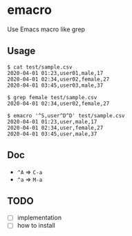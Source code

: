 # emacro
Use Emacs macro like grep

## Usage

```
$ cat test/sample.csv
2020-04-01 01:23,user01,male,17
2020-04-01 02:34,user02,female,27
2020-04-01 03:45,user03,male,37

$ grep female test/sample.csv
2020-04-01 02:34,user02,female,27

$ emacro '^S,user^D^D' test/sample.csv
2020-04-01 01:23,user,male,17
2020-04-01 02:34,user,female,27
2020-04-01 03:45,user,male,37

```

## Doc
* `^A` => `C-a`
* `^a` => `M-a`

## TODO
* [ ] implementation
* [ ] how to install
